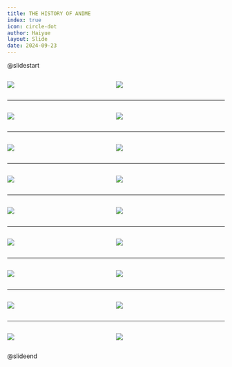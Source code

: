 ```yaml
---
title: THE HISTORY OF ANIME
index: true
icon: circle-dot
author: Haiyue
layout: Slide
date: 2024-09-23
---
```

 
@slidestart

<div style="display:flex">
<div style="flex:1">

![](/reading/english/Level-Z/THE%20HISTORY%20OF%20ANIME/001.webp)
</div>
<div style="flex:1">

![](/reading/english/Level-Z/THE%20HISTORY%20OF%20ANIME/002.webp)
</div>
</div>

---

<div style="display:flex">
<div style="flex:1">

![](/reading/english/Level-Z/THE%20HISTORY%20OF%20ANIME/003.webp)
</div>
<div style="flex:1">

![](/reading/english/Level-Z/THE%20HISTORY%20OF%20ANIME/004.webp)
</div>
</div>

---

<div style="display:flex">
<div style="flex:1">

![](/reading/english/Level-Z/THE%20HISTORY%20OF%20ANIME/005.webp)
</div>
<div style="flex:1">

![](/reading/english/Level-Z/THE%20HISTORY%20OF%20ANIME/006.webp)
</div>
</div>

---

<div style="display:flex">
<div style="flex:1">

![](/reading/english/Level-Z/THE%20HISTORY%20OF%20ANIME/007.webp)
</div>
<div style="flex:1">

![](/reading/english/Level-Z/THE%20HISTORY%20OF%20ANIME/008.webp)
</div>
</div>

---

<div style="display:flex">
<div style="flex:1">

![](/reading/english/Level-Z/THE%20HISTORY%20OF%20ANIME/009.webp)
</div>
<div style="flex:1">

![](/reading/english/Level-Z/THE%20HISTORY%20OF%20ANIME/010.webp)
</div>
</div>

---

<div style="display:flex">
<div style="flex:1">

![](/reading/english/Level-Z/THE%20HISTORY%20OF%20ANIME/011.webp)
</div>
<div style="flex:1">

![](/reading/english/Level-Z/THE%20HISTORY%20OF%20ANIME/012.webp)
</div>
</div>

---

<div style="display:flex">
<div style="flex:1">

![](/reading/english/Level-Z/THE%20HISTORY%20OF%20ANIME/013.webp)
</div>
<div style="flex:1">

![](/reading/english/Level-Z/THE%20HISTORY%20OF%20ANIME/014.webp)
</div>
</div>

---

<div style="display:flex">
<div style="flex:1">

![](/reading/english/Level-Z/THE%20HISTORY%20OF%20ANIME/015.webp)
</div>
<div style="flex:1">

![](/reading/english/Level-Z/THE%20HISTORY%20OF%20ANIME/016.webp)
</div>
</div>

---

<div style="display:flex">
<div style="flex:1">

![](/reading/english/Level-Z/THE%20HISTORY%20OF%20ANIME/017.webp)
</div>
<div style="flex:1">

![](/reading/english/Level-Z/THE%20HISTORY%20OF%20ANIME/018.webp)
</div>
</div>

@slideend